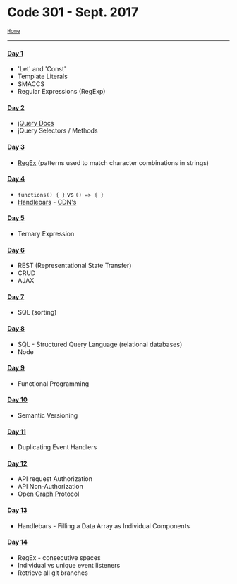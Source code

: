# Code 301 - Sept. 2017
<a href="../README.md">`Home`</a>
<hr>

#### <a href="LJ-code301-day1.md">Day 1</a>
- 'Let' and 'Const'
- Template Literals
- SMACCS
- Regular Expressions (RegExp)

#### <a href="LJ-code301-day2.md">Day 2</a>
- <a href="http://jquery.com/download">jQuery Docs</a>
- jQuery Selectors / Methods

#### <a href="LJ-code301-day3.md">Day 3</a>
- <a href="https://developer.mozilla.org/en-US/docs/Web/JavaScript/Guide/Regular_Expressions">RegEx</a> (patterns used to match character combinations in strings)

#### <a href="LJ-code301-day4.md">Day 4</a>
- `functions() { }` vs `() => { }`
- <a href="http://handlebarsjs.com">Handlebars</a> - <a href="https://cdnjs.com/libraries/handlebars.js">CDN's</a>

#### <a href="LJ-code301-day5.md">Day 5</a>
- Ternary Expression

#### <a href="LJ-code301-day6.md">Day 6</a>
- REST (Representational State Transfer)
- CRUD
- AJAX

#### <a href="LJ-code301-day7.md">Day 7</a>
- SQL (sorting)

#### <a href="LJ-code301-day8.md">Day 8</a>
- SQL - Structured Query Language (relational databases)
- Node

#### [Day 9](LJ-code301-day9.md)
- Functional Programming

#### [Day 10](LJ-code301-day10.md)
- Semantic Versioning

#### [Day 11](LJ-code301-day11.md)
- Duplicating Event Handlers

#### [Day 12](LJ-code301-day12.md)
- API request Authorization
- API Non-Authorization
- [Open Graph Protocol](http://ogp.me/)

#### [Day 13](LJ-code301-day13.md)
- Handlebars - Filling a Data Array as Individual Components

#### [Day 14](LJ-code301-day14.md)
- RegEx - consecutive spaces
- Individual vs unique event listeners
- Retrieve all git branches
